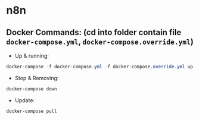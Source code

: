 # n8n

## Docker Commands: (cd into folder contain file `docker-compose.yml`, `docker-compose.override.yml`)

-   Up & running:

```Powershell
docker-compose -f docker-compose.yml -f docker-compose.override.yml up -d
```

-   Stop & Removing:

```Powershell
docker-compose down
```

-   Update:

```Powershell
docker-compose pull
```
